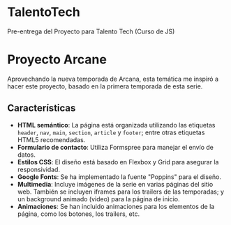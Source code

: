 # TalentoTech
Pre-entrega del Proyecto para Talento Tech (Curso de JS)

# Proyecto Arcane
Aprovechando la nueva temporada de Arcana, esta temática me inspiró a hacer este proyecto, basado en la primera temporada de esta serie.

## Características
- **HTML semántico**: La página está organizada utilizando las etiquetas `header`, `nav`, `main`, `section`, `article` y `footer`; entre otras etiquetas HTML5 recomendadas.
- **Formulario de contacto**: Utiliza Formspree para manejar el envío de datos.
- **Estilos CSS**: El diseño está basado en Flexbox y Grid para asegurar la responsividad.
- **Google Fonts**: Se ha implementado la fuente "Poppins" para el diseño.
- **Multimedia**: Incluye imágenes de la serie en varias páginas del sitio web. También se incluyen iframes para los trailers de las temporadas; y un background animado (video) para la página de inicio.
- **Animaciones**: Se han incluido animaciones para los elementos de la página, como los botones, los trailers, etc.